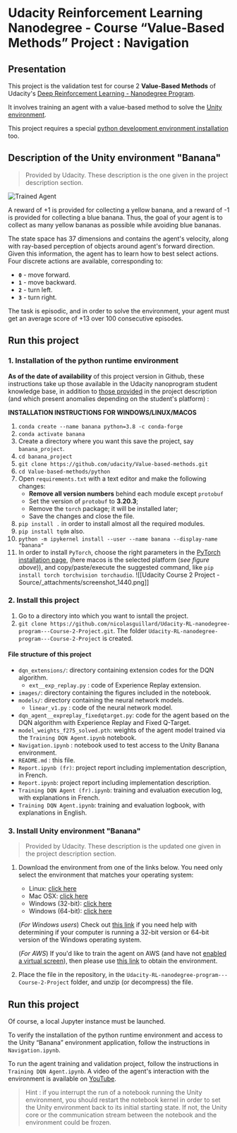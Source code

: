 # Udacity Reinforcement Learning Nanodegree - Course “Value-Based Methods” Project : Navigation

## Presentation
This project is the validation test for course 2 **Value-Based Methods** of Udacity's [Deep Reinforcement Learning - Nanodegree Program](https://www.udacity.com/course/deep-reinforcement-learning-nanodegree--nd893).

It involves training an agent with a value-based method to solve the [Unity environment](#3-install-unity-environment-banana).

This project requires a special [python development environment installation](#1-installation-of-the-python-runtime-environment) too.

## Description of the Unity environment "Banana"
> Provided by Udacity. These description is the one given in the project description section.

[image1]: https://user-images.githubusercontent.com/10624937/42135619-d90f2f28-7d12-11e8-8823-82b970a54d7e.gif "Trained Agent"
![Trained Agent][image1]

A reward of +1 is provided for collecting a yellow banana, and a reward of -1 is provided for collecting a blue banana.  Thus, the goal of your agent is to collect as many yellow bananas as possible while avoiding blue bananas.  

The state space has 37 dimensions and contains the agent's velocity, along with ray-based perception of objects around agent's forward direction.  Given this information, the agent has to learn how to best select actions.  Four discrete actions are available, corresponding to:
- **`0`** - move forward.
- **`1`** - move backward.
- **`2`** - turn left.
- **`3`** - turn right.

The task is episodic, and in order to solve the environment, your agent must get an average score of +13 over 100 consecutive episodes.

## Run this project

### 1. Installation of the python runtime environment
**As of the date of availability** of this project version in Github, these instructions take up those available in the Udacity nanoprogram student knowledge base, in addition to [those provided](https://github.com/udacity/Value-based-methods) in the project description (and which present anomalies depending on the student's platform) :

**INSTALLATION INSTRUCTIONS FOR WINDOWS/LINUX/MACOS**
1. `conda create --name banana python=3.8 -c conda-forge`
2. `conda activate banana`
3. Create a directory where you want this save the project, say `banana_project`.
4. `cd banana_project`
5. `git clone https://github.com/udacity/Value-based-methods.git`
6. `cd Value-based-methods/python`
7. Open `requirements.txt` with a text editor and make the following changes:
	- **Remove all version numbers** behind each module except `protobuf`
	- Set the version of `protobuf` to **3.20.3**;
	- Remove the `torch` package; it will be installed later;
	- Save the changes and close the file.
8. `pip install .` in order to install almost all the required modules.
9. `pip install tqdm` also.
10. `python -m ipykernel install --user --name banana --display-name "banana"`
11. In order to install `PyTorch`, choose the right parameters in the [PyTorch installation page](https://pytorch.org/get-started/locally/), (here macos is the selected platform (*see figure above*)), and copy/paste/execute the suggested command, like `pip install torch torchvision torchaudio`.
![[Udacity Course 2 Project - Source/_attachments/screenshot_1440.png]]

### 2. Install this project
1. Go to a directory into which you want to isntall the project.
2. `git clone https://github.com/nicolasguillard/Udacity-RL-nanodegree-program---Course-2-Project.git`. The folder `Udacity-RL-nanodegree-program---Course-2-Project` is created.

#### File structure of this project
- `dqn_extensions/`: directory containing extension codes for the DQN algorithm.
	- `ext__exp_replay.py` : code of Experience Replay extension.
- `images/`: directory containing the figures included in the notebook.
- `models/`: directory containing the neural network models.
    - `linear_v1.py` : code of the neural network model.
- `dqn_agent__expreplay_fixedqtarget.py`: code for the agent based on the DQN algorithm with Experience Replay and Fixed Q-Target.
- `model_weights_f275_solved.pth`: weights of the agent model trained via the `Training DQN Agent.ipynb` notebook. 
- `Navigation.ipynb` : notebook used to test access to the Unity Banana environment.
- `README.md` : this file.
- `Report.ipynb (fr)`: project report including implementation description, in French.
- `Report.ipynb`: project report including implementation description.
- `Training DQN Agent (fr).ipynb`: training and evaluation execution log, with explanations in French.
- `Training DQN Agent.ipynb`: training and evaluation logbook, with explanations in English.

### 3. Install Unity environment "Banana"
> Provided by Udacity. These description is the updated one given in the project description section.

1. Download the environment from one of the links below.  You need only select the environment that matches your operating system:
    - Linux: [click here](https://s3-us-west-1.amazonaws.com/udacity-drlnd/P1/Banana/Banana_Linux.zip)
    - Mac OSX: [click here](https://s3-us-west-1.amazonaws.com/udacity-drlnd/P1/Banana/Banana.app.zip)
    - Windows (32-bit): [click here](https://s3-us-west-1.amazonaws.com/udacity-drlnd/P1/Banana/Banana_Windows_x86.zip)
    - Windows (64-bit): [click here](https://s3-us-west-1.amazonaws.com/udacity-drlnd/P1/Banana/Banana_Windows_x86_64.zip)
    
    (_For Windows users_) Check out [this link](https://support.microsoft.com/en-us/help/827218/how-to-determine-whether-a-computer-is-running-a-32-bit-version-or-64) if you need help with determining if your computer is running a 32-bit version or 64-bit version of the Windows operating system.

    (_For AWS_) If you'd like to train the agent on AWS (and have not [enabled a virtual screen](https://github.com/Unity-Technologies/ml-agents/blob/master/docs/Training-on-Amazon-Web-Service.md)), then please use [this link](https://s3-us-west-1.amazonaws.com/udacity-drlnd/P1/Banana/Banana_Linux_NoVis.zip) to obtain the environment.

2. Place the file in the repository, in the `Udacity-RL-nanodegree-program---Course-2-Project` folder, and unzip (or decompress) the file. 

## Run this project
Of course, a local Jupyter instance must be launched.

To verify the installation of the python runtime environment and access to the Unity “Banana” environment application, follow the instructions in `Navigation.ipynb`.

To run the agent training and validation project, follow the instructions in `Training DQN Agent.ipynb`. A video of the agent's interaction with the environment is available on [YouTube](https://youtu.be/G3rj4Yoc8bQ).

> Hint : if you interrupt the run of a notebook running the Unity environment, you should restart the notebook kernel in order to set the Unity environment back to its initial starting state. If not, the Unity core or the communication stream between the notebook and the environment could be frozen.
